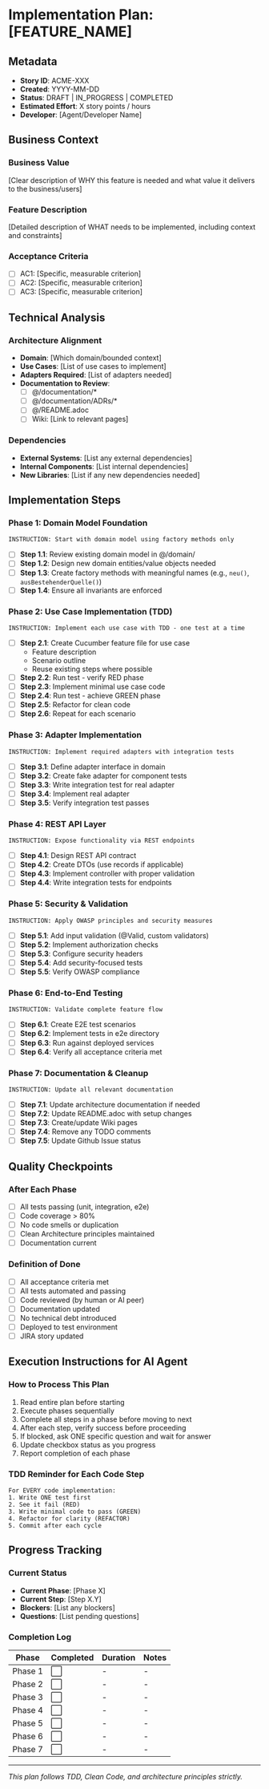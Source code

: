 # Implementation Plan: [FEATURE_NAME]

## Metadata

- **Story ID**: ACME-XXX
- **Created**: YYYY-MM-DD
- **Status**: DRAFT | IN_PROGRESS | COMPLETED
- **Estimated Effort**: X story points / hours
- **Developer**: [Agent/Developer Name]

## Business Context

### Business Value

[Clear description of WHY this feature is needed and what value it delivers to the business/users]

### Feature Description

[Detailed description of WHAT needs to be implemented, including context and constraints]

### Acceptance Criteria

- [ ] AC1: [Specific, measurable criterion]
- [ ] AC2: [Specific, measurable criterion]
- [ ] AC3: [Specific, measurable criterion]

## Technical Analysis

### Architecture Alignment

- **Domain**: [Which domain/bounded context]
- **Use Cases**: [List of use cases to implement]
- **Adapters Required**: [List of adapters needed]
- **Documentation to Review**:
    - [ ] @/documentation/*
    - [ ] @/documentation/ADRs/*
    - [ ] @/README.adoc
    - [ ] Wiki: [Link to relevant pages]

### Dependencies

- **External Systems**: [List any external dependencies]
- **Internal Components**: [List internal dependencies]
- **New Libraries**: [List if any new dependencies needed]

## Implementation Steps

### Phase 1: Domain Model Foundation

```
INSTRUCTION: Start with domain model using factory methods only
```

- [ ] **Step 1.1**: Review existing domain model in @/domain/
- [ ] **Step 1.2**: Design new domain entities/value objects needed
- [ ] **Step 1.3**: Create factory methods with meaningful names (e.g., `neu()`, `ausBestehenderQuelle()`)
- [ ] **Step 1.4**: Ensure all invariants are enforced

### Phase 2: Use Case Implementation (TDD)

```
INSTRUCTION: Implement each use case with TDD - one test at a time
```

- [ ] **Step 2.1**: Create Cucumber feature file for use case
    - Feature description
    - Scenario outline
    - Reuse existing steps where possible
- [ ] **Step 2.2**: Run test - verify RED phase
- [ ] **Step 2.3**: Implement minimal use case code
- [ ] **Step 2.4**: Run test - achieve GREEN phase
- [ ] **Step 2.5**: Refactor for clean code
- [ ] **Step 2.6**: Repeat for each scenario

### Phase 3: Adapter Implementation

```
INSTRUCTION: Implement required adapters with integration tests
```

- [ ] **Step 3.1**: Define adapter interface in domain
- [ ] **Step 3.2**: Create fake adapter for component tests
- [ ] **Step 3.3**: Write integration test for real adapter
- [ ] **Step 3.4**: Implement real adapter
- [ ] **Step 3.5**: Verify integration test passes

### Phase 4: REST API Layer

```
INSTRUCTION: Expose functionality via REST endpoints
```

- [ ] **Step 4.1**: Design REST API contract
- [ ] **Step 4.2**: Create DTOs (use records if applicable)
- [ ] **Step 4.3**: Implement controller with proper validation
- [ ] **Step 4.4**: Write integration tests for endpoints

### Phase 5: Security & Validation

```
INSTRUCTION: Apply OWASP principles and security measures
```

- [ ] **Step 5.1**: Add input validation (@Valid, custom validators)
- [ ] **Step 5.2**: Implement authorization checks
- [ ] **Step 5.3**: Configure security headers
- [ ] **Step 5.4**: Add security-focused tests
- [ ] **Step 5.5**: Verify OWASP compliance

### Phase 6: End-to-End Testing

```
INSTRUCTION: Validate complete feature flow
```

- [ ] **Step 6.1**: Create E2E test scenarios
- [ ] **Step 6.2**: Implement tests in e2e directory
- [ ] **Step 6.3**: Run against deployed services
- [ ] **Step 6.4**: Verify all acceptance criteria met

### Phase 7: Documentation & Cleanup

```
INSTRUCTION: Update all relevant documentation
```

- [ ] **Step 7.1**: Update architecture documentation if needed
- [ ] **Step 7.2**: Update README.adoc with setup changes
- [ ] **Step 7.3**: Create/update Wiki pages
- [ ] **Step 7.4**: Remove any TODO comments
- [ ] **Step 7.5**: Update Github Issue status

## Quality Checkpoints

### After Each Phase

- [ ] All tests passing (unit, integration, e2e)
- [ ] Code coverage > 80%
- [ ] No code smells or duplication
- [ ] Clean Architecture principles maintained
- [ ] Documentation current

### Definition of Done

- [ ] All acceptance criteria met
- [ ] All tests automated and passing
- [ ] Code reviewed (by human or AI peer)
- [ ] Documentation updated
- [ ] No technical debt introduced
- [ ] Deployed to test environment
- [ ] JIRA story updated

## Execution Instructions for AI Agent

### How to Process This Plan

1. Read entire plan before starting
2. Execute phases sequentially
3. Complete all steps in a phase before moving to next
4. After each step, verify success before proceeding
5. If blocked, ask ONE specific question and wait for answer
6. Update checkbox status as you progress
7. Report completion of each phase

### TDD Reminder for Each Code Step

```
For EVERY code implementation:
1. Write ONE test first
2. See it fail (RED)
3. Write minimal code to pass (GREEN)
4. Refactor for clarity (REFACTOR)
5. Commit after each cycle
```

## Progress Tracking

### Current Status

- **Current Phase**: [Phase X]
- **Current Step**: [Step X.Y]
- **Blockers**: [List any blockers]
- **Questions**: [List pending questions]

### Completion Log

| Phase   | Completed | Duration | Notes |
|---------|-----------|----------|-------|
| Phase 1 | ⬜         | -        | -     |
| Phase 2 | ⬜         | -        | -     |
| Phase 3 | ⬜         | -        | -     |
| Phase 4 | ⬜         | -        | -     |
| Phase 5 | ⬜         | -        | -     |
| Phase 6 | ⬜         | -        | -     |
| Phase 7 | ⬜         | -        | -     |

---
*This plan follows TDD, Clean Code, and architecture principles strictly.*
